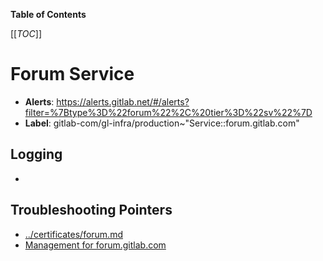 <!-- MARKER: do not edit this section directly. Edit services/service-catalog.yml then run scripts/generate-docs -->

**Table of Contents**

[[_TOC_]]

# Forum Service

* **Alerts**: <https://alerts.gitlab.net/#/alerts?filter=%7Btype%3D%22forum%22%2C%20tier%3D%22sv%22%7D>
* **Label**: gitlab-com/gl-infra/production~"Service::forum.gitlab.com"

## Logging

* []()

## Troubleshooting Pointers

* [../certificates/forum.md](../certificates/forum.md)
* [Management for forum.gitlab.com](discourse-forum.md)
<!-- END_MARKER -->

<!-- ## Summary -->

<!-- ## Architecture -->

<!-- ## Performance -->

<!-- ## Scalability -->

<!-- ## Availability -->

<!-- ## Durability -->

<!-- ## Security/Compliance -->

<!-- ## Monitoring/Alerting -->

<!-- ## Links to further Documentation -->
